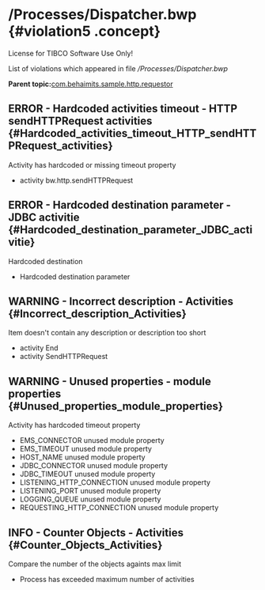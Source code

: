 # /Processes/Dispatcher.bwp {#violation5 .concept}

License for TIBCO Software Use Only!

List of violations which appeared in file */Processes/Dispatcher.bwp*

**Parent topic:**[com.behaimits.sample.http.requestor](../../../qa/projects/com.behaimits.sample.http.requestor.md)

## ERROR - Hardcoded activities timeout - HTTP sendHTTPRequest activities {#Hardcoded_activities_timeout_HTTP_sendHTTPRequest_activities}

Activity has hardcoded or missing timeout property

-   activity bw.http.sendHTTPRequest

## ERROR - Hardcoded destination parameter - JDBC activitie {#Hardcoded_destination_parameter_JDBC_activitie}

Hardcoded destination

-   Hardcoded destination parameter

## WARNING - Incorrect description - Activities {#Incorrect_description_Activities}

Item doesn't contain any description or description too short

-   activity End
-   activity SendHTTPRequest

## WARNING - Unused properties - module properties {#Unused_properties_module_properties}

Activity has hardcoded timeout property

-   EMS\_CONNECTOR unused module property
-   EMS\_TIMEOUT unused module property
-   HOST\_NAME unused module property
-   JDBC\_CONNECTOR unused module property
-   JDBC\_TIMEOUT unused module property
-   LISTENING\_HTTP\_CONNECTION unused module property
-   LISTENING\_PORT unused module property
-   LOGGING\_QUEUE unused module property
-   REQUESTING\_HTTP\_CONNECTION unused module property

## INFO - Counter Objects - Activities {#Counter_Objects_Activities}

Compare the number of the objects againts max limit

-   Process has exceeded maximum number of activities

